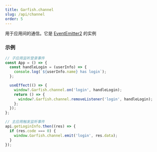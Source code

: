 ```yaml
---
title: Garfish.channel
slug: /api/channel
order: 5
---
```


用于应用间的通信。它是 [EventEmitter2](https://github.com/EventEmitter2/EventEmitter2) 的实例

### 示例

```js
// 子应用监听登录事件
const App = () => {
  const handleLogin = (userInfo) => {
    console.log(`${userInfo.name} has login`);
  };

  useEffect(() => {
    window?.Garfish.channel.on('login', handleLogin);
    return () => {
      window?.Garfish.channel.removeListener('login', handleLogin);
    };
  });
};

// 主应用触发监听事件
api.getLoginInfo.then((res) => {
  if (res.code === 0) {
    window.Garfish.channel.emit('login', res.data);
  }
});
```
